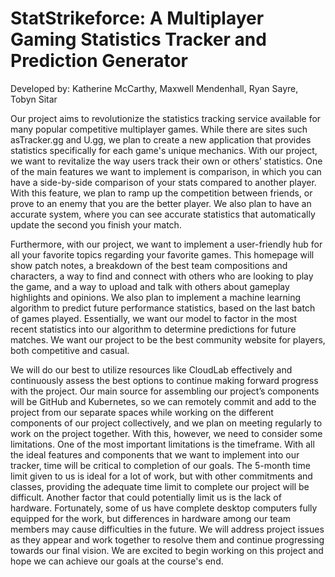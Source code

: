 # StatStrikeforce: A Multiplayer Gaming Statistics Tracker and Prediction Generator 
Developed by: Katherine McCarthy, Maxwell Mendenhall, Ryan Sayre, Tobyn Sitar

Our project aims to revolutionize the statistics tracking service available for many popular competitive multiplayer games. While there are sites such asTracker.gg and U.gg, we plan to create a new application that provides statistics specifically for each game's unique mechanics. With our project, we want to revitalize the way users track their own or others’ statistics. One of the main features we want to implement is comparison, in which you can have a side-by-side comparison of your stats compared to another player. With this feature, we plan to ramp up the competition between friends, or prove to an enemy that you are the better player. We also plan to have an accurate system, where you can see accurate statistics that automatically update the second you finish your match.

Furthermore, with our project, we want to implement a user-friendly hub for all your favorite topics regarding your favorite games. This homepage will show patch notes, a breakdown of the best team compositions and characters, a way to find and connect with others who are looking to play the game, and a way to upload and talk with others about gameplay highlights and opinions. We also plan to implement a machine learning algorithm to predict future performance statistics, based on the last batch of games played. Essentially, we want our model to factor in the most recent statistics into our algorithm to determine predictions for future matches. We want our project to be the best community website for players, both competitive and casual.

We will do our best to utilize resources like CloudLab effectively and continuously assess the best options to continue making forward progress with the project. Our main source for assembling our project’s components will be GitHub and Kubernetes, so we can remotely commit and add to the project from our separate spaces while working on the different components of our project collectively, and we plan on meeting regularly to work on the project together. With this, however, we need to consider some limitations. One of the most important limitations is the timeframe. With all the ideal features and components that we want to implement into our tracker, time will be critical to completion of our goals. The 5-month time limit given to us is ideal for a lot of work, but with other commitments and classes, providing the adequate time limit to complete our project will be difficult. Another factor that could potentially limit us is the lack of hardware. Fortunately, some of us have complete desktop computers fully equipped for the work, but differences in hardware among our team members may cause difficulties in the future. We will address project issues as they appear and work together to resolve them and continue progressing towards our final vision. We are excited to begin working on this project and hope we can achieve our goals at the course's end.

